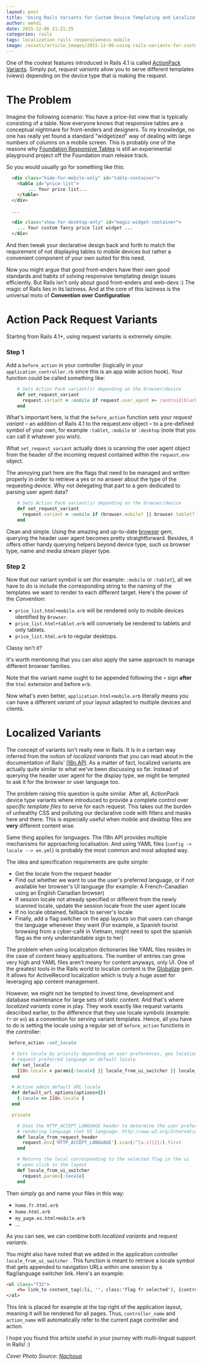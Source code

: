 ```yaml
---
layout: post
title: 'Using Rails Variants for Custom Device Templating and Localization'
author: mehdi
date: 2015-12-06 21:21:25
categories: rails
tags: localization rails responsiveness mobile
image: /assets/article_images/2015-12-06-using-rails-variants-for-custom-device-templating-and-localisation/people-train-rails-localization-variants.jpg
---
```


One of the coolest features introduced in Rails 4.1 is called [ActionPack Variants]. Simply put, _request variants_
allow you to serve different templates (views) depending on the device type that is making the request.

# The Problem

Imagine the following scenario: You have a price-list view that is typically consisting of a table. Now everyone knows
that responsive tables are a conceptual nightmare for front-enders and designers. To my knowledge, no one has really yet
found a standard "widgetized" way of dealing with large numbers of columns on a mobile screen. This is probably one of
the reasons why [Foundation Responsive Tables] is still an experimental playground project off the Foundation main release track.

So you would usually go for something like this:

```html
  <div class="hide-for-mobile-only" id="table-container">
    <table id="price-list">
        ... Your price list...
    </table>
  </div>

  ...

  <div class="show-for-desktop-only" id="magic-widget-container">
    ... Your custom fancy price list widget ...
  </div>
```

And then tweak your declarative design back and forth to match the requirement of not displaying tables to mobile
devices but rather a convenient component of your own suited for this need.

Now you might argue that good front-enders have their own good standards and habits of solving responsive templating
design issues efficiently. But Rails isn't only about good front-enders and web-devs :) The magic of Rails lies in its
laziness. And at the core of this laziness is the universal moto of **Convention over Configuration**

# Action Pack Request Variants

Starting from Rails 4.1+, using request variants is extremely simple.

### Step 1

Add a `before_action` in your controller (logically in your `application_controller.rb` since this is an app wide
action hook). Your function could be called something like:

```ruby
    # Sets Action Pack variant(s) depending on the browser/device
    def set_request_variant
      request.variant = :mobile if request.user_agent =~ /android|blackberry|iphone|ipod|iemobile|mobile|webos/
    end
```

What's important here, is that the `before_action` function sets your _request variant_ – an addition of Rails 4.1 to
the request.env object – to a pre-defined symbol of your own, for example `:tablet`, `:mobile` or `:desktop`
(note that you can call it whatever you wish).

What `set_request_variant` actually does is scanning the user agent object from the header of the incoming request
contained within the `request.env` object.

The annoying part here are the flags that need to be managed and written properly in order to retrieve a yes or
no answer about the type of the requesting device. Why not delegating that part to a gem dedicated to parsing user
agent data?

```ruby
    # Sets Action Pack variant(s) depending on the browser/device
    def set_request_variant
      request.variant = :mobile if (browser.mobile? || browser.tablet?)
    end
```

Clean and simple. Using the amazing and up-to-date [browser] gem, querying the header user agent becomes pretty
straightforward. Besides, it offers other handy querying helpers beyond device type, such us browser type, name
and media stream player type.

### Step 2

Now that our variant symbol is set (for example: `:mobile` or `:tablet`), all we have to do is include the corresponding
string to the naming of the templates we want to render to each different target. Here's the power of the _Convention_:

- `price_list.html+mobile.erb` will be rendered only to mobile devices identified by `Browser`.
- `price_list.html+tablet.erb` will conversely be rendered to tablets and only tablets.
- `price_list.html.erb` to regular desktops.

Classy isn't it?

It's worth mentioning that you can also apply the same approach to manage different browser families.

Note that the variant name ought to be appended following the `+` sign **after** the `html` extension and before `erb`.

Now what's even better, `application.html+mobile.erb` literally means you can have a different _variant_ of your layout
adapted to multiple devices and clients.

# Localized Variants

The concept of variants isn't really new in Rails. It is in a certain way inferred from the notion of _localized variants_
that you can read about in the documentation of Rails' [I18n API]. As a matter of fact, localized variants are actually
quite similar to what we've been discussing so far. Instead of querying the header user agent for the display type,
we might be tempted to ask it for the browser or user language too.

The problem raising this question is quite similar. After all, ActionPack device type variants where introduced to
provide a complete control over _specific template files_ to serve for each request. This takes out the burden
of unhealthy CSS and polluting our declarative code with filters and masks here and there. This is especially useful
when mobile and desktop files are **very** different content wise.

Same thing applies for languages. The I18n API provides multiple mechanisms for approaching localisation. And using
YAML files (`config -> locale --> en.yml`) is probably the most common and most adopted way.

The idea and specification requirements are quite simple:

- Get the locale from the request header
- Find out whether we want to use the user's preferred language, or if not available her browser's UI language
  (for example: A French-Canadian using an English Canadian browser)
- If session locale not already specified or different from the newly scanned locale, update the session locale from
  the user agent locale
- If no locale obtained, fallback to server's locale
- Finally, add a flag switcher on the app layouts so that users can change the language whenever they want
  (For example, a Spanish tourist browsing from a cyber-café in Vietnam, might need to spot the spanish flag as the only
  understandable sign to her)

The problem when using localization dictionaries like YAML files resides in the case of content heavy applications.
The number of entries can grow very high and YAML files aren't meany for content anyways, only UI.
One of the greatest tools in the Rails world to localize content is the [Globalize] gem. It allows for ActiveRecord
localization which is truly a huge asset for leveraging app content management.

However, we might not be tempted to invest time, development and database maintenance for large sets of static content.
And that's where _localized variants_ come in play. They work exactly like request variants described earlier, to the
difference that they use locale symbols (example: `fr` or `en`) as a convention for serving variant templates.
Hence, all you have to do is setting the locale using a regular set of `before_action` functions in the controller:

```ruby
 before_action :set_locale

  # Sets locale by priority depending on user preferences, geo location
  # request preferred language or default locale
  def set_locale
    I18n.locale = params[:locale] || locale_from_ui_switcher || locale_from_request_header || I18n.default_locale
  end

  # Active admin default URL locale
  def default_url_options(options={})
    {:locale => I18n.locale }
  end

  private

    # Uses the HTTP_ACCEPT_LANGUAGE header to determine the user preferred
    # rendering language (not UI language: http://www.w3.org/International/questions/qa-lang-priorities)
    def locale_from_request_header
      request.env['HTTP_ACCEPT_LANGUAGE'].scan(/^[a-z]{2}/).first
    end

    # Returns the local corresponding to the selected flag in the ui
    # upon click in the layout
    def locale_from_ui_switcher
      request.params[:locale]
    end
```

Then simply go and name your files in this way:

- `home.fr.html.erb`
- `home.html.erb`
- `my_page.es.html+mobile.erb`
- ...

As you can see, we can combine both _localized variants_ and _request variants_.

You might also have noted that we added in the application controller `locale_from_ui_switcher` . This function is meant
to retrieve a locale symbol that gets appended to navigation URLs within one session by a flag/language switcher link.
Here's an example:

```html
<ul class="f32">
    <%= link_to content_tag(:li, '', class:'flag fr selected'), {controller: controller_name, action: action_name, locale: 'fr'} %>
</ul>
```

This link is placed for example at the top right of the application layout, meaning it will be rendered for all pages.
Thus, `controller_name` and `action_name` will automatically refer to the current page controller and action.

I hope you found this article useful in your journey with multi-lingual support in Rails! :)

_Cover Photo Source: [Nachoua]_

[actionpack variants]: http://guides.rubyonrails.org/4_1_release_notes.html#action-pack-variants
[foundation responsive tables]: http://foundation.zurb.com/responsive-tables.html
[browser]: https://github.com/fnando/browser
[i18n api]: http://edgeguides.rubyonrails.org/i18n.html
[globalize]: https://github.com/globalize/globalize
[nachoua]: http://www.nachoua.com/Ph2001/Phtrainbey.htm
